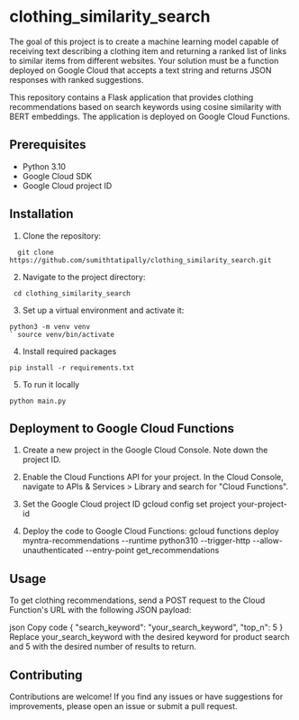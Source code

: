 # clothing_similarity_search
The goal of this project is to create a machine learning model capable of receiving text describing a clothing item and returning a ranked list of links to similar items from different websites. Your solution must be a function deployed on Google Cloud that accepts a text string and returns JSON responses with ranked suggestions.

This repository contains a Flask application that provides clothing recommendations based on search keywords using cosine similarity with BERT embeddings. The application is deployed on Google Cloud Functions.

## Prerequisites

- Python 3.10
- Google Cloud SDK
- Google Cloud project ID

## Installation

1. Clone the repository:
 ```shell
   git clone https://github.com/sumithtatipally/clothing_similarity_search.git
 ```
2. Navigate to the project directory:
 ```shell
  cd clothing_similarity_search
  ```
3. Set up a virtual environment and activate it:
  ```shell
  python3 -m venv venv
` source venv/bin/activate
  ```
4. Install required packages
  ```shell
  pip install -r requirements.txt
  ```
5. To run it locally
  ```shell
  python main.py
  ```
## Deployment to Google Cloud Functions
1. Create a new project in the Google Cloud Console. Note down the project ID.

2. Enable the Cloud Functions API for your project. In the Cloud Console, navigate to APIs & Services > Library and search for "Cloud Functions".

3. Set the Google Cloud project ID
  gcloud config set project your-project-id
  
4. Deploy the code to Google Cloud Functions:
  gcloud functions deploy myntra-recommendations --runtime python310 --trigger-http --allow-unauthenticated --entry-point get_recommendations


## Usage
To get clothing recommendations, send a POST request to the Cloud Function's URL with the following JSON payload:

json
Copy code
{
  "search_keyword": "your_search_keyword",
  "top_n": 5
}
Replace your_search_keyword with the desired keyword for product search and 5 with the desired number of results to return.


## Contributing

Contributions are welcome! If you find any issues or have suggestions for improvements, please open an issue or submit a pull request.
